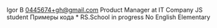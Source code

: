 Igor B
0445674+gh@gmail.com
Product Manager at IT Company
JS student
Примеры кода *
RS.School in progress
No
English Elementary
